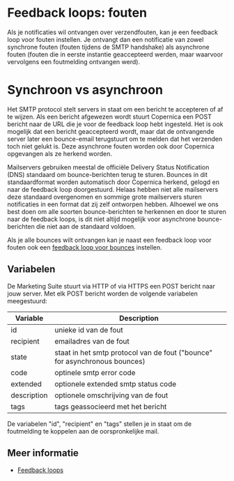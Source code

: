 # Feedback loops: fouten

Als je notificaties wil ontvangen over verzendfouten,
kan je een feedback loop voor fouten instellen.
Je ontvangt dan een notificatie van zowel synchrone fouten (fouten tijdens de SMTP handshake)
als asynchrone fouten (fouten die in eerste instantie geaccepteerd werden,
maar waarvoor vervolgens een foutmelding ontvangen werd).

# Synchroon vs asynchroon

Het SMTP protocol stelt servers in staat om een bericht te accepteren of af te wijzen.
Als een bericht afgewezen wordt stuurt Copernica een POST bericht
naar de URL die je voor de feedback loop hebt ingesteld.
Het is ook mogelijk dat een bericht geaccepteerd wordt,
maar dat de ontvangende server later een bounce-email terugstuurt
om te melden dat het verzenden toch niet gelukt is.
Deze asynchrone fouten worden ook door Copernica opgevangen als ze herkend 
worden.

Mailservers gebruiken meestal de officiële Delivery Status Notification 
(DNS) standaard om bounce-berichten terug te sturen.
Bounces in dit standaardformat worden automatisch door Copernica herkend, 
gelogd en naar de feedback loop doorgestuurd.
Helaas hebben niet alle mailservers deze standaard overgenomen
en sommige grote mailservers sturen notificaties in een format
dat zij zelf ontworpen hebben.
Alhoewel we ons best doen om alle soorten bounce-berichten te herkennen
en door te sturen naar de feedback loops, is dit niet altijd mogelijk
voor asynchrone bounce-berichten die niet aan de standaard voldoen.

Als je alle bounces wilt ontvangen kan je naast een feedback loop voor 
fouten ook een [feedback loop voor bounces](feedback-bounces) instellen.

## Variabelen

De Marketing Suite stuurt via HTTP of via HTTPS een POST bericht naar jouw server.
Met elk POST bericht worden de volgende variabelen meegestuurd:

| Variable     | Description                                                                |
|--------------|----------------------------------------------------------------------------|
| id           | unieke id van de fout                                                      |
| recipient    | emailadres van de fout                                                     |
| state        | staat in het smtp protocol van de fout ("bounce" for asynchronous bounces) |
| code         | optinele smtp error code                                                   |
| extended     | optionele extended smtp status code                                        |
| description  | optionele omschrijving van de fout                                         |
| tags         | tags geassocieerd met het bericht                                          |

De variabelen "id", "recipient" en "tags" stellen je in staat om de foutmelding te koppelen aan de oorspronkelijke mail.

## Meer informatie

* [Feedback loops](./feedback-loops)
